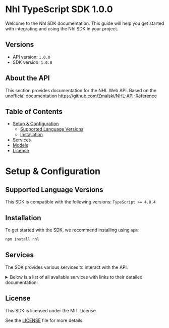 # Nhl TypeScript SDK 1.0.0

Welcome to the Nhl SDK documentation. This guide will help you get started with integrating and using the Nhl SDK in your project.

## Versions

- API version: `1.0.0`
- SDK version: `1.0.0`

## About the API

This section provides documentation for the NHL Web API. Based on the unofficial documentation https://github.com/Zmalski/NHL-API-Reference

## Table of Contents

- [Setup & Configuration](#setup--configuration)
  - [Supported Language Versions](#supported-language-versions)
  - [Installation](#installation)
- [Services](#services)
- [Models](#models)
- [License](#license)

# Setup & Configuration

## Supported Language Versions

This SDK is compatible with the following versions: `TypeScript >= 4.8.4`

## Installation

To get started with the SDK, we recommend installing using `npm`:

```bash
npm install nhl
```

## Services

The SDK provides various services to interact with the API.

<details> 
<summary>Below is a list of all available services with links to their detailed documentation:</summary>

| Name                                                                       |
| :------------------------------------------------------------------------- |
| [PlayerService](documentation/services/PlayerService.md)                   |
| [SkaterStatsService](documentation/services/SkaterStatsService.md)         |
| [GoalieStatsService](documentation/services/GoalieStatsService.md)         |
| [PlayerSpotlightService](documentation/services/PlayerSpotlightService.md) |
| [StandingsService](documentation/services/StandingsService.md)             |
| [ClubStatsService](documentation/services/ClubStatsService.md)             |
| [ScoreboardService](documentation/services/ScoreboardService.md)           |
| [RosterService](documentation/services/RosterService.md)                   |
| [ScheduleService](documentation/services/ScheduleService.md)               |

</details>

## License

This SDK is licensed under the MIT License.

See the [LICENSE](LICENSE) file for more details.

<!-- This file was generated by liblab | https://liblab.com/ -->

